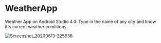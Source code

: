 # WeatherApp
Weather App on Android Studio 4.0..Type in the name of any city and know it's current weather conditions.

![Screenshot_20200613-225636](https://user-images.githubusercontent.com/48234795/84575311-d3b35b00-adc9-11ea-95f1-75519555bd0c.jpg)

